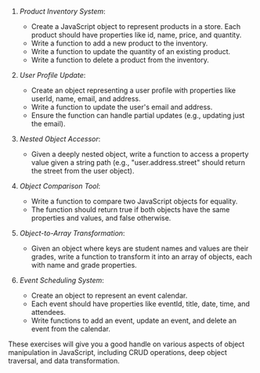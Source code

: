 1. *Product Inventory System*:
   - Create a JavaScript object to represent products in a store. Each product should have properties like id, name, price, and quantity.
   - Write a function to add a new product to the inventory.
   - Write a function to update the quantity of an existing product.
   - Write a function to delete a product from the inventory.

2. *User Profile Update*:
   - Create an object representing a user profile with properties like userId, name, email, and address.
   - Write a function to update the user's email and address.
   - Ensure the function can handle partial updates (e.g., updating just the email).

3. *Nested Object Accessor*:
   - Given a deeply nested object, write a function to access a property value given a string path (e.g., "user.address.street" should return the street from the user object).

4. *Object Comparison Tool*:
   - Write a function to compare two JavaScript objects for equality.
   - The function should return true if both objects have the same properties and values, and false otherwise.

5. *Object-to-Array Transformation*:
   - Given an object where keys are student names and values are their grades, write a function to transform it into an array of objects, each with name and grade properties.

6. *Event Scheduling System*:
   - Create an object to represent an event calendar.
   - Each event should have properties like eventId, title, date, time, and attendees.
   - Write functions to add an event, update an event, and delete an event from the calendar.

These exercises will give you a good handle on various aspects of object manipulation in JavaScript, including CRUD operations, deep object traversal, and data transformation.
